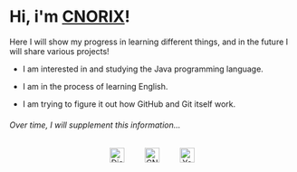 # Hi, i'm [CNORIX]!

Here I will show my progress in learning different things, and in the future I will share various projects!

- I am interested in and studying the Java programming language.

- I am in the process of learning English.

- I am trying to figure it out how GitHub and Git itself work.

###### Over time, I will supplement this information...

<!-- dark -->

[CNORIX]:https://github.com/cnorix

<div align="center">
  <a href="https://discord.gg/RXP5e6RmAf"><img alt="Discord" style="height: 26px" src="https://discord.com/assets/145dc557845548a36a82337912ca3ac5.svg" /></a>
    
  <a href="http://cnorix.ml"><img alt="CNORIX Site" style="height: 26px" src="https://media.discordapp.net/attachments/944920018183929916/1012439628407636088/logo.png" /></a>
    
  <a href="https://www.youtube.com/channel/UCRnKZHXRCOB_LCK5WJp8bjA"><img alt="YouTube" style="height: 26px" src="https://upload.wikimedia.org/wikipedia/commons/thumb/0/09/YouTube_full-color_icon_(2017).svg/240px-YouTube_full-color_icon_(2017).svg.png" /></a>
  
  
  
</div>
